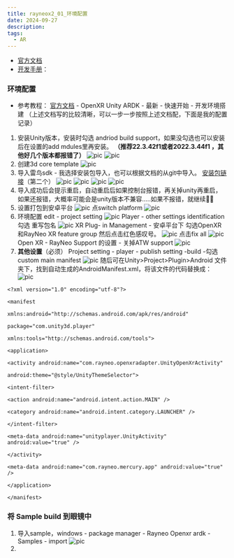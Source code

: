 ```yaml
---
title: rayneox2_01_环境配置
date: 2024-09-27
description:
tags:
  - AR
---
```

- [官方文档](https://open.rayneo.cn/#/docs/x2?name=)
- [开发手册](https://leiniao-ibg.feishu.cn/wiki/OwFfwCpgqiEekBkSRwlcJuRPnoc)：
### 环境配置
- 参考教程： [官方文档](https://open.rayneo.cn/#/docs/x2?name=) - OpenXR Unity ARDK - 最新 -  快速开始 - 开发环境搭建
	（上述文档写的比较清晰，可以一步一步按照上述文档配，下面是我的配置记录）
1. 安装Unity版本，安装时勾选 andriod build support，如果没勾选也可以安装后在设置的add mdules里再安装。 **（推荐22.3.42f1或者2022.3.44f1 ，其他好几个版本都报错了）** 
	![pic](../attachments/RayNeoX2_01_环境配置-1.png)
	![pic](../attachments/RayNeoX2_01_环境配置.png)
2. 创建3d core template
	![pic](../attachments/RayNeoX2_01_环境配置-2.png)
3. 导入雷鸟sdk - 我选择安装包导入，也可以根据文档的从git中导入。
	[安装包链接](https://leiniao-ibg.feishu.cn/drive/folder/PrgcfKIiPlxamJdkdRScLaI2nod)（第二个）
	![pic](../attachments/RayNeoX2_01_环境配置-6.png)
	![pic](../attachments/RayNeoX2_01_环境配置-3.png)
	![pic](../attachments/RayNeoX2_01_环境配置-4.png)
	![pic](../attachments/RayNeoX2_01_环境配置-5.png)
4. 导入成功后会提示重启，自动重启后如果控制台报错，再关掉unity再重启，如果还报错，大概率可能会是unity版本不兼容.....如果不报错，就继续🏃‍♀️
5. 设置打包到安卓平台 
	![pic](../attachments/RayNeoX2_01_环境配置-7.png)
	点switch platform
	![pic](../attachments/RayNeoX2_01_环境配置-8.png)
6. 环境配置 edit - project setting
	![pic](../attachments/RayNeoX2_01_环境配置-9.png)
	Player - other settings identification 勾选 重写包名
	![pic](../attachments/RayNeoX2_01_环境配置-10.png)
	XR Plug- in Management - 安卓平台下 勾选OpenXR和RayNeo XR feature group 然后点击红色感叹号。
	![pic](../attachments/RayNeoX2_01_环境配置-12.png)
	点击fix all
	![pic](../attachments/RayNeoX2_01_环境配置-13.png)
	Open XR - RayNeo Support 的设置 - 关掉ATW support
	![pic](../attachments/RayNeoX2_01_环境配置-14.png)
7. **其他设置**（必须）
	Project setting - player - publish setting -build -勾选custom main manifest
	![pic](../attachments/RayNeoX2_01_环境配置-15.png)
	随后可在Unity>Project>Plugin>Android 文件夹下，找到自动生成的AndroidManifest.xml，将该文件的代码替换成：
	![pic](../attachments/RayNeoX2_01_环境配置-16.png)
```
<?xml version="1.0" encoding="utf-8"?>

<manifest

xmlns:android="http://schemas.android.com/apk/res/android"

package="com.unity3d.player"

xmlns:tools="http://schemas.android.com/tools">

<application>

<activity android:name="com.rayneo.openxradapter.UnityOpenXrActivity"

android:theme="@style/UnityThemeSelector">

<intent-filter>

<action android:name="android.intent.action.MAIN" />

<category android:name="android.intent.category.LAUNCHER" />

</intent-filter>

<meta-data android:name="unityplayer.UnityActivity" android:value="true" />

</activity>

<meta-data android:name="com.rayneo.mercury.app" android:value="true" />

</application>

</manifest>
```
### 将 Sample build 到眼镜中
1. 导入sample，windows - package manager - Rayneo Openxr ardk - Samples - import
	![pic](../attachments/RayNeoX2_01_环境配置-17.png)
2. 




